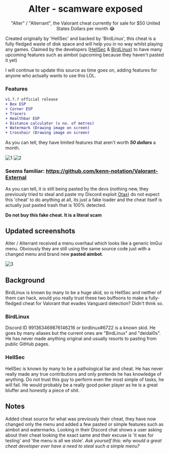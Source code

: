 
<h1 align="center">
  Alter - scamware exposed
</h1>
<p align="center">
  "Alter" / "Alterrant", the Valorant cheat currently for sale for $50 United States Dollars per month 😂
</p>

Created originally by 'HellSec' and backed by 'BirdLinux', this cheat is a fully fledged waste of disk space and will help you in no way whilst playing any games. Claimed by the developers ([HellSec](https://github.com/rpie) & [BirdLinux](https://github.com/deidal0s)) to have many upcoming features such as aimbot (upcoming because they haven't pasted it yet)

I will continue to update this source as time goes on, adding features for anyone who actually wants to use this LOL.

### Features
```diff
v1.?.? official release
+ Box ESP
+ Corner ESP
+ Tracers
+ Healthbar ESP
+ Distance calculator (x no. of metres)
+ Watermark (Drawing image on screen)
+ Crosshair (Drawing image on screen)
```
As you can tell, they have limited features that aren't worth ***50 dollars*** a month.

![1](https://media.discordapp.net/attachments/1007738268026159277/1019633873052774490/unknown.png?width=400&height=200)
![2](https://user-images.githubusercontent.com/89411010/190538999-fc01dd1a-65d7-4b25-913e-181c29c7cf88.png)

### Seems familiar: https://github.com/kenn-notation/Valorant-External

As you can tell, it is still being pasted by the devs (nothing new, they previously tried to steal and paste my Discord exploit [Otax](https://github.com/0x44F/Otax)) do not expect this 'cheat' to do anything at all, its just a fake loader and the cheat itself is actually just pasted trash that is 100% detected.

**Do not buy this fake cheat. It is a literal scam**

## Updated screenshots

Alter / Alterrant received a menu overhaul which looks like a generic ImGui menu. Obviously they are still using the same source code just
with a changed menu and brand new **pasted aimbot**.

![3](https://user-images.githubusercontent.com/89411010/192083587-9499481a-1ec7-43db-85d5-89e3f9f356a6.png)

## Background
BirdLinux is known by many to be a huge skid, so is HellSec and neither of them can hack, would you really trust these two buffoons to make a fully-fledged cheat for Valorant that evades Vanguard detection? Didn't think so.

### BirdLinux
Discord ID 991363469876146216 or birdlinux#6722 is a known skid. He goes by many aliases but the current ones are "BirdLinux" and "deidal0s". He has never
made anything original and usually resorts to pasting from public GitHub pages.

### HellSec
HellSec is known by many to be a pathological liar and cheat. He has never really made any true contributions and only pretends he has knowledge of anything.
Do not trust this guy to perform even the most simple of tasks, he will fail. He would probably be a really good poker player as he is a great bluffer and honestly a piece of shit.

## Notes
Added cheat source for what was previously their cheat, they have now changed only the menu and added a few pasted or simple features such as aimbot and watermarks. Looking in their Discord chat shows a user asking about their cheat looking the exact same and their excuse is 'it was for testing' and 'the menu is all we stole'. *Ask yourself this: why would a great cheat developer ever have a need to steal such a simple menu?*
